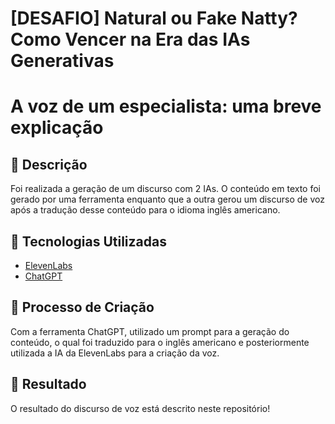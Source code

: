 # [DESAFIO] Natural ou Fake Natty? Como Vencer na Era das IAs Generativas

# A voz de um especialista: uma breve explicação

## 📒 Descrição
Foi realizada a geração de um discurso com 2 IAs. O conteúdo em texto foi gerado por uma ferramenta enquanto que a outra gerou um discurso de voz após a tradução desse conteúdo para o idioma inglês americano.

## 🤖 Tecnologias Utilizadas
- [ElevenLabs](https://elevenlabs.io)
- [ChatGPT](https://chat.openai.com/)

## 🧐 Processo de Criação
Com a ferramenta ChatGPT, utilizado um prompt para a geração do conteúdo, o qual foi traduzido para o inglês americano e posteriormente utilizada a IA da ElevenLabs para a criação da voz.

## 🧐 Resultado
O resultado do discurso de voz está descrito neste repositório!
